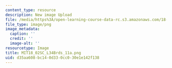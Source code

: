 ```yaml
---
content_type: resource
description: New image Upload
file: /media/https%3A/open-learning-course-data-rc.s3.amazonaws.com/18-02sc-multivariable-calculus-fall-2010/d35aa608bc140d330cc030e1e142f138_MIT18_02SC_L34Brds_11a.png
file_type: image/png
image_metadata:
  caption: ''
  credit: ''
  image-alt: ''
resourcetype: Image
title: MIT18_02SC_L34Brds_11a.png
uid: d35aa608-bc14-0d33-0cc0-30e1e142f138
---
```


